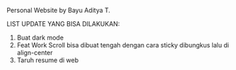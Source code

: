 Personal Website by Bayu Aditya T.

LIST UPDATE YANG BISA DILAKUKAN:

1. Buat dark mode
2. Feat Work Scroll bisa dibuat tengah dengan cara sticky dibungkus lalu di align-center
3. Taruh resume di web
